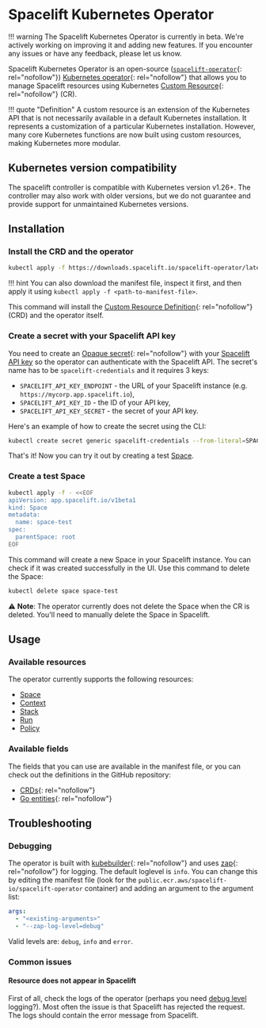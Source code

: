 # Spacelift Kubernetes Operator

!!! warning
    The Spacelift Kubernetes Operator is currently in beta. We're actively working on improving it and adding new features. If you encounter any issues or have any feedback, please let us know.

Spacelift Kubernetes Operator is an open-source ([`spacelift-operator`](https://github.com/spacelift-io/spacelift-operator){: rel="nofollow"}) [Kubernetes operator](https://kubernetes.io/docs/concepts/extend-kubernetes/operator/){: rel="nofollow"} that allows you to manage Spacelift resources using Kubernetes [Custom Resource](https://kubernetes.io/docs/concepts/extend-kubernetes/api-extension/custom-resources/){: rel="nofollow"} (CR).

!!! quote "Definition"
    A custom resource is an extension of the Kubernetes API that is not necessarily available in a default Kubernetes installation. It represents a customization of a particular Kubernetes installation. However, many core Kubernetes functions are now built using custom resources, making Kubernetes more modular.

## Kubernetes version compatibility

The spacelift controller is compatible with Kubernetes version v1.26+. The controller may also work with older versions, but we do not guarantee and provide support for unmaintained Kubernetes versions.

## Installation

### Install the CRD and the operator

```bash
kubectl apply -f https://downloads.spacelift.io/spacelift-operator/latest/manifests.yaml
```

!!! hint
    You can also download the manifest file, inspect it first, and then apply it using `kubectl apply -f <path-to-manifest-file>`.

This command will install the [Custom Resource Definition](https://kubernetes.io/docs/tasks/extend-kubernetes/custom-resources/custom-resource-definitions/){: rel="nofollow"} (CRD) and the operator itself.

### Create a secret with your Spacelift API key

You need to create an [Opaque secret](https://kubernetes.io/docs/concepts/configuration/secret/#opaque-secrets){: rel="nofollow"} with your [Spacelift API key](../api.md#spacelift-api-key-token) so the operator can authenticate with the Spacelift API. The secret's name has to be `spacelift-credentials` and it requires 3 keys:

- `SPACELIFT_API_KEY_ENDPOINT` - the URL of your Spacelift instance (e.g. `https://mycorp.app.spacelift.io`),
- `SPACELIFT_API_KEY_ID` - the ID of your API key,
- `SPACELIFT_API_KEY_SECRET` - the secret of your API key.

Here's an example of how to create the secret using the CLI:

```bash
kubectl create secret generic spacelift-credentials --from-literal=SPACELIFT_API_KEY_ENDPOINT='https://mycorp.app.spacelift.io' --from-literal=SPACELIFT_API_KEY_ID='<your-api-key-id>' --from-literal=SPACELIFT_API_KEY_SECRET='<your-api-key-secret>'
```

That's it! Now you can try it out by creating a test [Space](../../concepts/spaces/README.md).

### Create a test Space

```bash
kubectl apply -f - <<EOF
apiVersion: app.spacelift.io/v1beta1
kind: Space
metadata:
  name: space-test
spec:
  parentSpace: root
EOF
```

This command will create a new Space in your Spacelift instance. You can check if it was created successfully in the UI. Use this command to delete the Space:

```bash
kubectl delete space space-test
```

⚠️ **Note**: The operator currently does not delete the Space when the CR is deleted. You'll need to manually delete the Space in Spacelift.

## Usage

### Available resources

The operator currently supports the following resources:

- [Space](../../concepts/spaces/README.md)
- [Context](../../concepts/configuration/context.md)
- [Stack](../../concepts/stack/README.md)
- [Run](../../concepts/run/README.md)
- [Policy](../../concepts/policy/README.md)

### Available fields

The fields that you can use are available in the manifest file, or you can check out the definitions in the GitHub repository:

- [CRDs](https://github.com/spacelift-io/spacelift-operator/tree/main/config/crd/bases){: rel="nofollow"}
- [Go entities](https://github.com/spacelift-io/spacelift-operator/tree/main/api/v1beta1){: rel="nofollow"}

## Troubleshooting

### Debugging

The operator is built with [kubebuilder](https://book.kubebuilder.io/){: rel="nofollow"} and uses [zap](https://github.com/uber-go/zap){: rel="nofollow"} for logging. The default loglevel is `info`. You can change this by editing the manifest file (look for the `public.ecr.aws/spacelift-io/spacelift-operator` container) and adding an argument to the argument list:

```yaml
args:
  - "<existing-arguments>"
  - "--zap-log-level=debug"
```

Valid levels are: `debug`, `info` and `error`.

### Common issues

#### Resource does not appear in Spacelift

First of all, check the logs of the operator (perhaps you need [debug level](#debugging) logging?). Most often the issue is that Spacelift has rejected the request. The logs should contain the error message from Spacelift.
